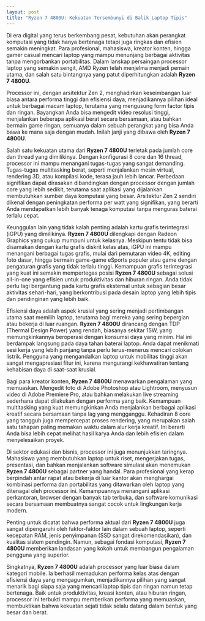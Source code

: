 ```yaml
---
layout: post
title: "Ryzen 7 4800U: Kekuatan Tersembunyi di Balik Laptop Tipis"
---
```


Di era digital yang terus berkembang pesat, kebutuhan akan perangkat komputasi yang tidak hanya bertenaga tetapi juga ringkas dan efisien semakin meningkat. Para profesional, mahasiswa, kreator konten, hingga gamer casual mencari laptop yang mampu menunjang berbagai aktivitas tanpa mengorbankan portabilitas. Dalam lanskap persaingan processor laptop yang semakin sengit, AMD Ryzen telah menjelma menjadi pemain utama, dan salah satu bintangnya yang patut diperhitungkan adalah **Ryzen 7 4800U**.

Processor ini, dengan arsitektur Zen 2, menghadirkan keseimbangan luar biasa antara performa tinggi dan efisiensi daya, menjadikannya pilihan ideal untuk berbagai macam laptop, terutama yang mengusung form factor tipis dan ringan. Bayangkan Anda bisa mengedit video resolusi tinggi, menjalankan beberapa aplikasi berat secara bersamaan, atau bahkan bermain game ringan, semuanya dalam sebuah perangkat yang bisa Anda bawa ke mana saja dengan mudah. Inilah janji yang dibawa oleh **Ryzen 7 4800U**.

Salah satu kekuatan utama dari **Ryzen 7 4800U** terletak pada jumlah core dan thread yang dimilikinya. Dengan konfigurasi 8 core dan 16 thread, processor ini mampu menangani tugas-tugas yang sangat demanding. Tugas-tugas multitasking berat, seperti menjalankan mesin virtual, rendering 3D, atau kompilasi kode, terasa jauh lebih lancar. Perbedaan signifikan dapat dirasakan dibandingkan dengan processor dengan jumlah core yang lebih sedikit, terutama saat aplikasi yang dijalankan membutuhkan sumber daya komputasi yang besar. Arsitektur Zen 2 sendiri dikenal dengan peningkatan performa per watt yang signifikan, yang berarti Anda mendapatkan lebih banyak tenaga komputasi tanpa menguras baterai terlalu cepat.

Keunggulan lain yang tidak kalah penting adalah kartu grafis terintegrasi (iGPU) yang dimilikinya. **Ryzen 7 4800U** dilengkapi dengan Radeon Graphics yang cukup mumpuni untuk kelasnya. Meskipun tentu tidak bisa disamakan dengan kartu grafis diskrit kelas atas, iGPU ini mampu menangani berbagai tugas grafis, mulai dari pemutaran video 4K, editing foto dasar, hingga bermain game-game eSports populer atau game dengan pengaturan grafis yang tidak terlalu tinggi. Kemampuan grafis terintegrasi yang kuat ini semakin mempertegas posisi **Ryzen 7 4800U** sebagai solusi all-in-one yang efisien untuk produktivitas dan hiburan ringan. Anda tidak perlu lagi bergantung pada kartu grafis eksternal untuk sebagian besar aktivitas sehari-hari, yang berkontribusi pada desain laptop yang lebih tipis dan pendinginan yang lebih baik.

Efisiensi daya adalah aspek krusial yang sering menjadi pertimbangan utama saat memilih laptop, terutama bagi mereka yang sering bepergian atau bekerja di luar ruangan. **Ryzen 7 4800U** dirancang dengan TDP (Thermal Design Power) yang rendah, biasanya sekitar 15W, yang memungkinkannya beroperasi dengan konsumsi daya yang minim. Hal ini berdampak langsung pada daya tahan baterai laptop. Anda dapat menikmati sesi kerja yang lebih panjang tanpa perlu terus-menerus mencari colokan listrik. Pengguna yang mengandalkan laptop untuk mobilitas tinggi akan sangat mengapresiasi fitur ini, karena mengurangi kekhawatiran tentang kehabisan daya di saat-saat krusial.

Bagi para kreator konten, **Ryzen 7 4800U** menawarkan pengalaman yang memuaskan. Mengedit foto di Adobe Photoshop atau Lightroom, menyusun video di Adobe Premiere Pro, atau bahkan melakukan live streaming sederhana dapat dilakukan dengan performa yang baik. Kemampuan multitasking yang kuat memungkinkan Anda menjalankan berbagai aplikasi kreatif secara bersamaan tanpa lag yang mengganggu. Kehadiran 8 core yang tangguh juga mempercepat proses rendering, yang merupakan salah satu tahapan paling memakan waktu dalam alur kerja kreatif. Ini berarti Anda bisa lebih cepat melihat hasil karya Anda dan lebih efisien dalam menyelesaikan proyek.

Di sektor edukasi dan bisnis, processor ini juga menunjukkan taringnya. Mahasiswa yang membutuhkan laptop untuk riset, mengerjakan tugas, presentasi, dan bahkan menjalankan software simulasi akan menemukan **Ryzen 7 4800U** sebagai partner yang handal. Para profesional yang kerap berpindah antar rapat atau bekerja di luar kantor akan menghargai kombinasi performa dan portabilitas yang ditawarkan oleh laptop yang ditenagai oleh processor ini. Kemampuannya menangani aplikasi perkantoran, browser dengan banyak tab terbuka, dan software komunikasi secara bersamaan membuatnya sangat cocok untuk lingkungan kerja modern.

Penting untuk dicatat bahwa performa aktual dari **Ryzen 7 4800U** juga sangat dipengaruhi oleh faktor-faktor lain dalam sebuah laptop, seperti kecepatan RAM, jenis penyimpanan (SSD sangat direkomendasikan), dan kualitas sistem pendingin. Namun, sebagai fondasi komputasi, **Ryzen 7 4800U** memberikan landasan yang kokoh untuk membangun pengalaman pengguna yang superior.

Singkatnya, **Ryzen 7 4800U** adalah processor yang luar biasa dalam kategori mobile. Ia berhasil memadukan performa kelas atas dengan efisiensi daya yang mengagumkan, menjadikannya pilihan yang sangat menarik bagi siapa saja yang mencari laptop tipis dan ringan namun tetap bertenaga. Baik untuk produktivitas, kreasi konten, atau hiburan ringan, processor ini terbukti mampu memberikan performa yang memuaskan, membuktikan bahwa kekuatan sejati tidak selalu datang dalam bentuk yang besar dan berat.
